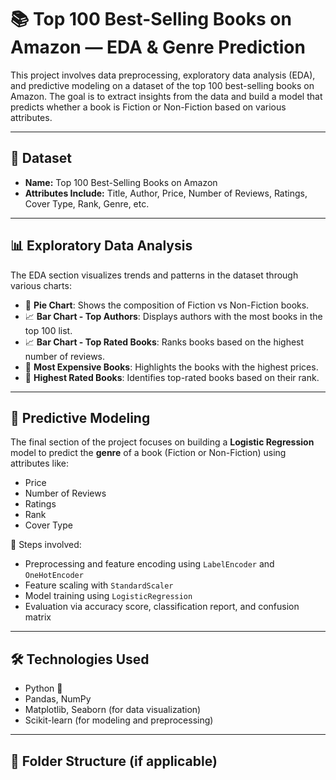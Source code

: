 # 📚 Top 100 Best-Selling Books on Amazon — EDA & Genre Prediction

This project involves data preprocessing, exploratory data analysis (EDA), and predictive modeling on a dataset of the top 100 best-selling books on Amazon. The goal is to extract insights from the data and build a model that predicts whether a book is Fiction or Non-Fiction based on various attributes.

---

## 🧾 Dataset
- **Name:** Top 100 Best-Selling Books on Amazon  
- **Attributes Include:** Title, Author, Price, Number of Reviews, Ratings, Cover Type, Rank, Genre, etc.

---

## 📊 Exploratory Data Analysis

The EDA section visualizes trends and patterns in the dataset through various charts:

- 🥧 **Pie Chart**: Shows the composition of Fiction vs Non-Fiction books.
- 📈 **Bar Chart - Top Authors**: Displays authors with the most books in the top 100 list.
- 📈 **Bar Chart - Top Rated Books**: Ranks books based on the highest number of reviews.
- 💸 **Most Expensive Books**: Highlights the books with the highest prices.
- 🏅 **Highest Rated Books**: Identifies top-rated books based on their rank.

---

## 🤖 Predictive Modeling

The final section of the project focuses on building a **Logistic Regression** model to predict the **genre** of a book (Fiction or Non-Fiction) using attributes like:

- Price  
- Number of Reviews  
- Ratings  
- Rank  
- Cover Type  

📌 Steps involved:
- Preprocessing and feature encoding using `LabelEncoder` and `OneHotEncoder`
- Feature scaling with `StandardScaler`
- Model training using `LogisticRegression`
- Evaluation via accuracy score, classification report, and confusion matrix

---

## 🛠 Technologies Used

- Python 🐍
- Pandas, NumPy
- Matplotlib, Seaborn (for data visualization)
- Scikit-learn (for modeling and preprocessing)

---

## 📁 Folder Structure (if applicable)

